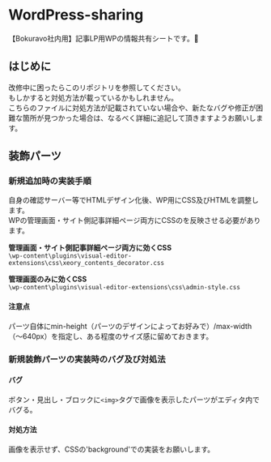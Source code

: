 # WordPress-sharing
【Bokuravo社内用】記事LP用WPの情報共有シートです。:deciduous_tree:


## はじめに
改修中に困ったらこのリポジトリを参照してください。  
もしかすると対処方法が載っているかもしれません。  
こちらのファイルに対処方法が記載されていない場合や、新たなバグや修正が困難な箇所が見つかった場合は、なるべく詳細に追記して頂きますようお願いします。

## 装飾パーツ

### 新規追加時の実装手順
自身の確認サーバー等でHTMLデザイン化後、WP用にCSS及びHTMLを調整します。  
WPの管理画面・サイト側記事詳細ページ両方にCSSのを反映させる必要があります。  

**管理画面・サイト側記事詳細ページ両方に効くCSS**  
``` \wp-content\plugins\visual-editor-extensions\css\xeory_contents_decorator.css ```  

**管理画面のみに効くCSS**  
``` \wp-content\plugins\visual-editor-extensions\css\admin-style.css ```  

#### 注意点
パーツ自体にmin-height（パーツのデザインによってお好みで）/max-width（～640px）を指定し、ある程度のサイズ感に留めておきます。  


### 新規装飾パーツの実装時のバグ及び対処法

#### バグ
ボタン・見出し・ブロックに```<img>```タグで画像を表示したパーツがエディタ内でバグる。  

#### 対処方法
画像を表示せず、CSSの'background'での実装をお願いします。  